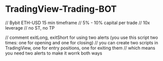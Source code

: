 # TradingView-Trading-BOT

// Bybit ETH-USD 15 min timeframe
// 5% - 10% capital per trade
// 10x leverage
// no ST, no TP

// comment exitLong, exitShort for using two alerts (you use this script two times: one for opening and one for closing)
// you can create two scripts in TradingView, one for entry positions, one for exiting them
// which means you need two alerts to make it worrk both ways

